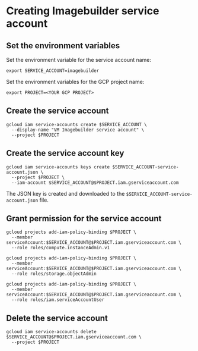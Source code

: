 # Creating Imagebuilder service account

## Set the environment variables

Set the environment variable for the service account name:

```shell
export SERVICE_ACCOUNT=imagebuilder
```

Set the environment variables for the GCP project name:

```shell
export PROJECT=<YOUR GCP PROJECT>
```

## Create the service account

```shell
gcloud iam service-accounts create $SERVICE_ACCOUNT \
  --display-name "VM Imagebuilder service account" \
  --project $PROJECT
```

## Create the service account key

```shell
gcloud iam service-accounts keys create $SERVICE_ACCOUNT-service-account.json \
  --project $PROJECT \
  --iam-account $SERVICE_ACCOUNT@$PROJECT.iam.gserviceaccount.com
```

The JSON key is created and downloaded to the `$SERVICE_ACCOUNT-service-account.json` file.

## Grant permission for the service account

```shell
gcloud projects add-iam-policy-binding $PROJECT \
  --member serviceAccount:$SERVICE_ACCOUNT@$PROJECT.iam.gserviceaccount.com \
  --role roles/compute.instanceAdmin.v1
```

```shell
gcloud projects add-iam-policy-binding $PROJECT \
  --member serviceAccount:$SERVICE_ACCOUNT@$PROJECT.iam.gserviceaccount.com \
  --role roles/storage.objectAdmin
```

```shell
gcloud projects add-iam-policy-binding $PROJECT \
  --member serviceAccount:$SERVICE_ACCOUNT@$PROJECT.iam.gserviceaccount.com \
  --role roles/iam.serviceAccountUser
```

## Delete the service account

```shell
gcloud iam service-accounts delete $SERVICE_ACCOUNT@$PROJECT.iam.gserviceaccount.com \
  --project $PROJECT
```
